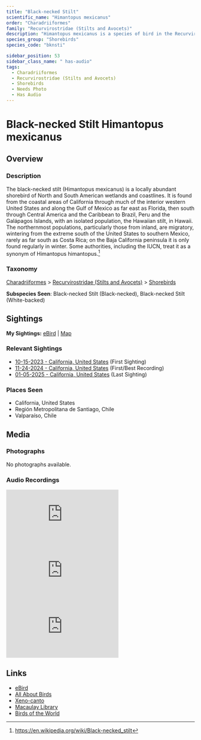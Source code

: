 ```yaml
---
title: "Black-necked Stilt"
scientific_name: "Himantopus mexicanus"
order: "Charadriiformes"
family: "Recurvirostridae (Stilts and Avocets)"
description: "Himantopus mexicanus is a species of bird in the Recurvirostridae (Stilts and Avocets) family. It has been observed 29 times. It has been recorded."
species_group: "Shorebirds"
species_code: "bknsti"

sidebar_position: 53
sidebar_class_name: " has-audio"
tags: 
  - Charadriiformes
  - Recurvirostridae (Stilts and Avocets)
  - Shorebirds
  - Needs Photo
  - Has Audio
---
```


# Black-necked Stilt <span className='sci_name'>Himantopus mexicanus</span>

## Overview

### Description
The black-necked stilt (Himantopus mexicanus) is a locally abundant shorebird of North and South American wetlands and coastlines. It is found from the coastal areas of California through much of the interior western United States and along the Gulf of Mexico as far east as Florida, then south through Central America and the Caribbean to Brazil, Peru and the Galápagos Islands, with an isolated population, the Hawaiian stilt, in Hawaii. The northernmost populations, particularly those from inland, are migratory, wintering from the extreme south of the United States to southern Mexico, rarely as far south as Costa Rica; on the Baja California peninsula it is only found regularly in winter. Some authorities, including the IUCN, treat it as a synonym of Himantopus himantopus.[^1]

[^1]: https://en.wikipedia.org/wiki/Black-necked_stilt

### Taxonomy
[Charadriiformes](/tags/charadriiformes) > [Recurvirostridae (Stilts and Avocets)](/tags/recurvirostridae-stilts-and-avocets) > [Shorebirds](/tags/shorebirds)

**Subspecies Seen**: Black-necked Stilt (Black-necked), Black-necked Stilt (White-backed)


## Sightings

**My Sightings:** [eBird](https://ebird.org/lifelist?r=world&time=life&spp=bknsti) | [Map](/map?species_code=bknsti)

### Relevant Sightings

* [10-15-2023 - California, United States](https://ebird.org/checklist/S152332833) (First Sighting)
* [11-24-2024 - California, United States](https://ebird.org/checklist/S203486069) (First/Best Recording)
* [01-05-2025 - California, United States](https://ebird.org/checklist/S208150408) (Last Sighting)

### Places Seen

* California, United States
* Región Metropolitana de Santiago, Chile
* Valparaíso, Chile



## Media
### Photographs
No photographs available.

### Audio Recordings
<iframe className="audio_iframe" src="https://macaulaylibrary.org/asset/626684567/embed" frameBorder="0" allowFullScreen></iframe>
<iframe className="audio_iframe" src="https://macaulaylibrary.org/asset/626685012/embed" frameBorder="0" allowFullScreen></iframe>
<iframe className="audio_iframe" src="https://macaulaylibrary.org/asset/626917170/embed" frameBorder="0" allowFullScreen></iframe>

## Links
* [eBird](https://ebird.org/species/bknsti) 
* [All About Birds](https://www.allaboutbirds.org/guide/bknsti) 
* [Xeno-canto](https://www.xeno-canto.org/species/himantopus-mexicanus) 
* [Macaulay Library](https://search.macaulaylibrary.org/catalog?taxonCode=bknsti&sort=rating_rank_desc)
* [Birds of the World](https://birdsoftheworld.org/bow/species/bknsti)
